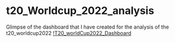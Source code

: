 # t20_Worldcup_2022_analysis

Glimpse of the dashboard that I have created for the analysis of the t20_worldcup2022
[!T20_worldCup2022_Dashboard](https://github.com/shivek21/t20_Worldcup_2022_analysis/blob/9979009de020e0847aa70389f6998398c754eeeb/19.05.2024_04.45.27_REC.mp4)
